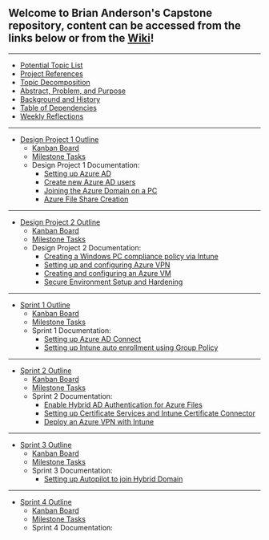 ## Welcome to Brian Anderson's Capstone repository, content can be accessed from the links below or from the [Wiki](https://github.com/brian-anderson01/Capstone/wiki/)!
---
* [Potential Topic List](https://github.com/brian-anderson01/Capstone/wiki/Potential-Topic-List)
* [Project References](https://github.com/brian-anderson01/Capstone/wiki/Project-References)
* [Topic Decomposition](https://github.com/brian-anderson01/Capstone/wiki/Topic-Decomposition)
* [Abstract, Problem, and Purpose](https://github.com/brian-anderson01/Capstone/wiki/Abstract,-Problem,-and-Purpose)
* [Background and History](https://github.com/brian-anderson01/Capstone/wiki/Background-and-History)
* [Table of Dependencies](https://github.com/brian-anderson01/Capstone/wiki/Table-of-Dependencies)
* [Weekly Reflections](https://github.com/brian-anderson01/Capstone/wiki/Weekly-Reflections)
---
* [Design Project 1 Outline](https://github.com/brian-anderson01/Capstone/wiki/Design-Project-1-Outline)
  * [Kanban Board](https://github.com/brian-anderson01/Capstone/projects/1)
  * [Milestone Tasks](https://github.com/brian-anderson01/Capstone/milestone/2)
  * Design Project 1 Documentation:
    * [Setting up Azure AD](https://github.com/brian-anderson01/Capstone/wiki/Setting-up-Azure-AD)
    * [Create new Azure AD users](https://github.com/brian-anderson01/Capstone/wiki/Create-a-new-365-Azure-AD-user)
    * [Joining the Azure Domain on a PC](https://github.com/brian-anderson01/Capstone/wiki/Joining-the-Azure-Domain-on-a-PC)
    * [Azure File Share Creation](https://github.com/brian-anderson01/Capstone/wiki/Azure-File-Share-Creation)
---
* [Design Project 2 Outline](https://github.com/brian-anderson01/Capstone/wiki/Design-Project-2-Outline)
  * [Kanban Board](https://github.com/brian-anderson01/Capstone/projects/3)
  * [Milestone Tasks](https://github.com/brian-anderson01/Capstone/milestone/3)
  * Design Project 2 Documentation:
    * [Creating a Windows PC compliance policy via Intune](https://github.com/brian-anderson01/Capstone/wiki/Creating-a-Windows-PC-compliance-policy-via-Intune)
    * [Setting up and configuring Azure VPN](https://github.com/brian-anderson01/Capstone/wiki/Setting-up-and-configuring-Azure-VPN)
    * [Creating and configuring an Azure VM](https://github.com/brian-anderson01/Capstone/wiki/Creating-and-configuring-an-Azure-VM)
    * [Secure Environment Setup and Hardening](https://github.com/brian-anderson01/Capstone/wiki/Secure-Environment-Setup-and-Hardening)
---
* [Sprint 1 Outline](https://github.com/brian-anderson01/Capstone/wiki/Sprint-1-Outline)
  * [Kanban Board](https://github.com/brian-anderson01/Capstone/projects/4)
  * [Milestone Tasks](https://github.com/brian-anderson01/Capstone/milestone/4)
  * Sprint 1 Documentation:
    * [Setting up Azure AD Connect](https://github.com/brian-anderson01/Capstone/wiki/Setting-up-Azure-AD-Connect)
    * [Setting up Intune auto enrollment using Group Policy](https://github.com/brian-anderson01/Capstone/wiki/Setting-up-Intune-auto-enrollment-using-Group-Policy)
---
* [Sprint 2 Outline](https://github.com/brian-anderson01/Capstone/wiki/Sprint-2-Outline)
  * [Kanban Board](https://github.com/brian-anderson01/Capstone/projects/4)
  * [Milestone Tasks](https://github.com/brian-anderson01/Capstone/milestone/5)
  * Sprint 2 Documentation:
    * [Enable Hybrid AD Authentication for Azure Files](https://github.com/brian-anderson01/Capstone/wiki/Enable-Hybrid-AD-Authentication-for-Azure-Files)
    * [Setting up Certificate Services and Intune Certificate Connector](https://github.com/brian-anderson01/Capstone/wiki/Setting-up-Certificate-Services-and-Intune-Certificate-Connector)
    * [Deploy an Azure VPN with Intune](https://github.com/brian-anderson01/Capstone/wiki/Deploying-an-EAP-VPN-with-Intune)
---
* [Sprint 3 Outline](https://github.com/brian-anderson01/Capstone/wiki/Sprint-3-Outline)
  * [Kanban Board](https://github.com/brian-anderson01/Capstone/projects/4)
  * [Milestone Tasks](https://github.com/brian-anderson01/Capstone/milestone/6)
  * Sprint 3 Documentation:
    * [Setting up Autopilot to join Hybrid Domain](https://github.com/brian-anderson01/Capstone/wiki/Setting-up-Autopilot-to-join-Hybrid-Domain)
---
* [Sprint 4 Outline](https://github.com/brian-anderson01/Capstone/wiki/Sprint-4-Outline)
  * [Kanban Board](https://github.com/brian-anderson01/Capstone/projects/4)
  * [Milestone Tasks](https://github.com/brian-anderson01/Capstone/milestone/7)
  * Sprint 4 Documentation:
